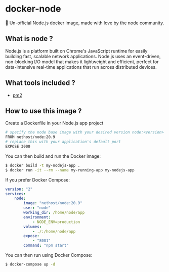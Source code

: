 # docker-node

🐳 Un-official Node.js docker image, made with love by the node community.

## What is node ?

Node.js is a platform built on Chrome's JavaScript runtime for easily building fast, scalable network applications. Node.js uses an event-driven, non-blocking I/O model that makes it lightweight and efficient, perfect for data-intensive real-time applications that run across distributed devices.

## What tools included ?

-   [pm2](https://pm2.keymetrics.io/)

## How to use this image ?

Create a Dockerfile in your Node.js app project

```bash
# specify the node base image with your desired version node:<version>
FROM nethost/node:20.9
# replace this with your application's default port
EXPOSE 3000
```

You can then build and run the Docker image:

```sh
$ docker build -t my-nodejs-app .
$ docker run -it --rm --name my-running-app my-nodejs-app
```

If you prefer Docker Compose:

```yaml
version: "2"
services:
    node:
        image: "nethost/node:20.9"
        user: "node"
        working_dir: /home/node/app
        environment:
            - NODE_ENV=production
        volumes:
            - ./:/home/node/app
        expose:
            - "8081"
        command: "npm start"
```

You can then run using Docker Compose:

```sh
$ docker-compose up -d
```
